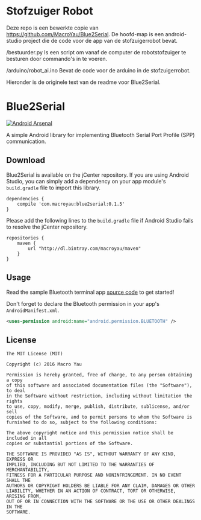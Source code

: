 # Stofzuiger Robot

Deze repo is een bewerkte copie van https://github.com/MacroYau/Blue2Serial. De hoofd-map is een android-studio project die de code voor de app van de stofzuigerrobot bevat. 

/bestuurder.py          Is een script om vanaf de computer de robotstofzuiger te besturen door commando's in te voeren.

/arduino/robot_ai.ino   Bevat de code voor de arduino in de stofzuigerrobot.

Hieronder is de originele text van de readme voor Blue2Serial.

# Blue2Serial

[![Android Arsenal](https://img.shields.io/badge/Android%20Arsenal-Blue2Serial-brightgreen.svg?style=flat)](http://android-arsenal.com/details/1/1623)

A simple Android library for implementing Bluetooth Serial Port Profile (SPP) communication.

## Download

Blue2Serial is available on the jCenter repository. If you are using Android Studio, you can simply add a dependency on your app module's `build.gradle` file to import this library.

```Gradle
dependencies {
    compile 'com.macroyau:blue2serial:0.1.5'
}
```

Please add the following lines to the `build.gradle` file if Android Studio fails to resolve the jCenter repository.

```Gradle
repositories {
    maven {
        url "http://dl.bintray.com/macroyau/maven"
    }
}
```

## Usage

Read the sample Bluetooth terminal app [source code](https://github.com/MacroYau/Blue2Serial/blob/master/app/src/main/java/com/macroyau/blue2serial/demo/TerminalActivity.java) to get started!

Don't forget to declare the Bluetooth permission in your app's `AndroidManifest.xml`.
```xml
<uses-permission android:name="android.permission.BLUETOOTH" />
```

## License

```
The MIT License (MIT)

Copyright (c) 2016 Macro Yau

Permission is hereby granted, free of charge, to any person obtaining a copy
of this software and associated documentation files (the "Software"), to deal
in the Software without restriction, including without limitation the rights
to use, copy, modify, merge, publish, distribute, sublicense, and/or sell
copies of the Software, and to permit persons to whom the Software is
furnished to do so, subject to the following conditions:

The above copyright notice and this permission notice shall be included in all
copies or substantial portions of the Software.

THE SOFTWARE IS PROVIDED "AS IS", WITHOUT WARRANTY OF ANY KIND, EXPRESS OR
IMPLIED, INCLUDING BUT NOT LIMITED TO THE WARRANTIES OF MERCHANTABILITY,
FITNESS FOR A PARTICULAR PURPOSE AND NONINFRINGEMENT. IN NO EVENT SHALL THE
AUTHORS OR COPYRIGHT HOLDERS BE LIABLE FOR ANY CLAIM, DAMAGES OR OTHER
LIABILITY, WHETHER IN AN ACTION OF CONTRACT, TORT OR OTHERWISE, ARISING FROM,
OUT OF OR IN CONNECTION WITH THE SOFTWARE OR THE USE OR OTHER DEALINGS IN THE
SOFTWARE.
```
